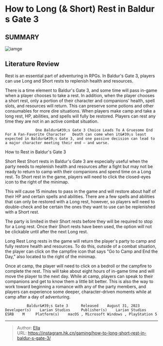# How to Long (&amp; Short) Rest in Baldur s Gate 3


## SUMMARY 

![iamge](https://static1.srcdn.com/wordpress/wp-content/uploads/2020/10/Baldurs-Gate-3-camp.jpg)

## Literature Review

Rest is an essential part of adventuring in RPGs. In Baldur&#39;s Gate 3, players can use Long and Short rests to replenish health and resources.





There is a time element to Baldur&#39;s Gate 3, and some time will pass in-game when a player chooses to take a rest. In addition, when the player chooses a short rest, only a portion of their character and companions&#39; health, spell slots, and resources will return. This can preserve some potions and other consumables for more dire situations. When players make camp and take a long rest, HP, abilities, and spells will fully be restored. Players can rest any time they are not in an active combat situation.




                  One Baldur&#39;s Gate 3 Choice Leads To A Gruesome End For A Fan-Favorite Character   Death can come when it&#39;s least expected in Baldur&#39;s Gate 3, and one passive decision can lead to a major character meeting their end — and worse.   


 How to Rest in Baldur&#39;s Gate 3 
          

Short Rest
Short rests in Baldur&#39;s Gate 3 are especially useful when the party needs to replenish health and resources after a fight but may not be ready to return to camp with their companions and spend time on a Long rest. To Short rest in the game, players will need to click the closed-eyes icon to the right of the minimap.

This will cause 15 minutes to pass in the game and will restore about half of their HP and certain spells and abilities. There are a few spells and abilities that can only be restored with a Long rest, however, so players will need to double-check and be certain the ones they want to use can be replenished with a Short rest.






The party is limited in their Short rests before they will be required to stop for a Long rest. Once their Short rests have been used, the option will not be clickable until after the next Long rest.




Long Rest
Long rests in the game will return the player&#39;s party to camp and fully restore health and resources. To do this, outside of a combat situation, the player can click on the campfire icon that says &#34;Go to Camp and End the Day,&#34; also located to the right of the minimap.

Once at camp, the player will need to click on a bedroll or the campfire to complete the rest. This will take about eight hours of in-game time and will move the player to the next day. While at camp, players can speak to their companions and get to know them a little bit better. This is also the way to work toward beginning a romance with any of the party members, and players can experience some deeper, character-driven moments while at camp after a day of adventuring.

              Baldur&#39;s Gate 3      Released    August 31, 2023     Developer(s)    Larian Studios     Publisher(s)    Larian Studios     ESRB    M     Platform(s)    macOS , Microsoft Windows , PlayStation 5      





---

> Author: [Ella](https://instagram.hk.cn/)  
> URL: https://instagram.hk.cn/gaming/how-to-long-short-rest-in-baldur-s-gate-3/  


